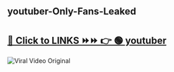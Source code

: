 
 ## youtuber-Only-Fans-Leaked

# <h2><a href="https://clipsfans.com/youtuber&ref=git">🔗 Click to LINKS ⏩⏩ 👉 🟢 youtuber </a></h2>

<a href="https://clipsfans.com/youtuber&ref=git" rel="nofollow" data-target="animated-image.originalLink"><img src="https://i.ibb.co.com/xMMVF88/686577567.gif" alt="Viral Video Original" style="max-width: 100%; display: inline-block;" data-target="animated-image.originalImage"></a>

